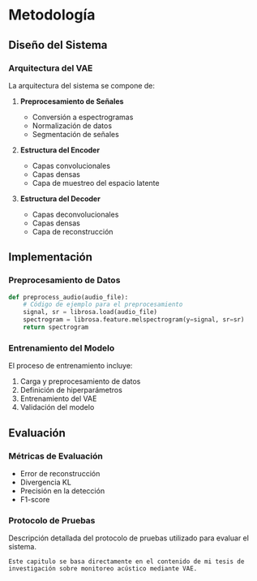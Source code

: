 # Metodología

## Diseño del Sistema

### Arquitectura del VAE

La arquitectura del sistema se compone de:

1. **Preprocesamiento de Señales**
   - Conversión a espectrogramas
   - Normalización de datos
   - Segmentación de señales

2. **Estructura del Encoder**
   - Capas convolucionales
   - Capas densas
   - Capa de muestreo del espacio latente

3. **Estructura del Decoder**
   - Capas deconvolucionales
   - Capas densas
   - Capa de reconstrucción

## Implementación

### Preprocesamiento de Datos

```python
def preprocess_audio(audio_file):
    # Código de ejemplo para el preprocesamiento
    signal, sr = librosa.load(audio_file)
    spectrogram = librosa.feature.melspectrogram(y=signal, sr=sr)
    return spectrogram
```

### Entrenamiento del Modelo

El proceso de entrenamiento incluye:
1. Carga y preprocesamiento de datos
2. Definición de hiperparámetros
3. Entrenamiento del VAE
4. Validación del modelo

## Evaluación

### Métricas de Evaluación

- Error de reconstrucción
- Divergencia KL
- Precisión en la detección
- F1-score

### Protocolo de Pruebas

Descripción detallada del protocolo de pruebas utilizado para evaluar el sistema.

```{note}
Este capitulo se basa directamente en el contenido de mi tesis de investigación sobre monitoreo acústico mediante VAE.
``` 